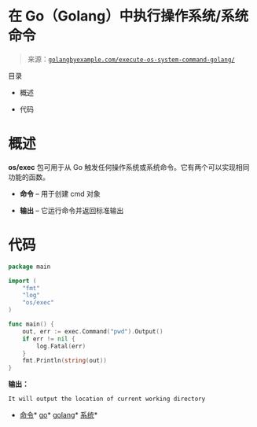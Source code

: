 <!--yml

分类：未分类

日期：2024-10-13 06:17:06

-->

# 在 Go（Golang）中执行操作系统/系统命令

> 来源：[`golangbyexample.com/execute-os-system-command-golang/`](https://golangbyexample.com/execute-os-system-command-golang/)

目录

+   概述

+   代码

# **概述**

**os/exec** 包可用于从 Go 触发任何操作系统或系统命令。它有两个可以实现相同功能的函数。

+   **命令** – 用于创建 cmd 对象

+   **输出** – 它运行命令并返回标准输出

# **代码**

```go
package main

import (
    "fmt"
    "log"
    "os/exec"
)

func main() {
    out, err := exec.Command("pwd").Output()
    if err != nil {
        log.Fatal(err)
    }
    fmt.Println(string(out))
}
```

**输出：**

```go
It will output the location of current working directory
```

+   [命令](https://golangbyexample.com/tag/command/)*   [go](https://golangbyexample.com/tag/go/)*   [golang](https://golangbyexample.com/tag/golang/)*   [系统](https://golangbyexample.com/tag/system/)*
